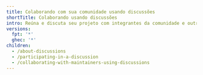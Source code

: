 ```yaml
---
title: Colaborando com sua comunidade usando discussões
shortTitle: Colaborando usando discussões
intro: Reúna e discuta seu projeto com integrantes da comunidade e outros mantenedores.
versions:
  fpt: '*'
  ghec: '*'
children:
  - /about-discussions
  - /participating-in-a-discussion
  - /collaborating-with-maintainers-using-discussions
---
```



